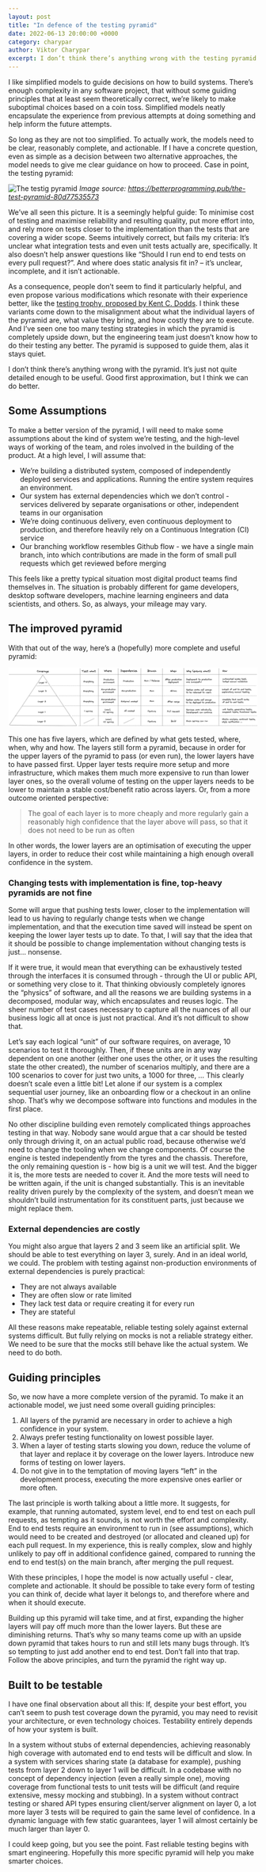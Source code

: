 ```yaml
---
layout: post
title: "In defence of the testing pyramid"
date: 2022-06-13 20:00:00 +0000
category: charypar
author: Viktor Charypar
excerpt: I don’t think there’s anything wrong with the testing pyramid. It’s just not quite detailed enough to be useful. Good first approximation, but we can do better.
---
```


I like simplified models to guide decisions on how to build systems. There’s enough complexity in any software project, that without some guiding principles that at least seem theoretically correct, we’re likely to make suboptimal choices based on a coin toss. Simplified models neatly encapsulate the experience from previous attempts at doing something and help inform the future attempts.

So long as they are not too simplified. To actually work, the models need to be clear, reasonably complete, and actionable. If I have a concrete question, even as simple as a decision between two alternative approaches, the model needs to give me clear guidance on how to proceed. Case in point, the testing pyramid:

![The testig pyramid](https://miro.medium.com/max/1400/1*Tcj3OsK8Kou7tCMQgeeCuw.png)
_Image source: <https://betterprogramming.pub/the-test-pyramid-80d77535573>_

We’ve all seen this picture. It is a seemingly helpful guide: To minimise cost of testing and maximise reliability and resulting quality, put more effort into, and rely more on tests closer to the implementation than the tests that are covering a wider scope. Seems intuitively correct, but fails my criteria: It’s unclear what integration tests and even unit tests actually are, specifically. It also doesn’t help answer questions like “Should I run end to end tests on every pull request?”. And where does static analysis fit in? – it’s unclear, incomplete, and it isn’t actionable.

As a consequence, people don’t seem to find it particularly helpful, and even propose various modifications which resonate with their experience better, like the [testing trophy, proposed by Kent C. Dodds](https://kentcdodds.com/blog/write-tests). I think these variants come down to the misalignment about what the individual layers of the pyramid are, what value they bring, and how costly they are to execute. And I’ve seen one too many testing strategies in which the pyramid is completely upside down, but the engineering team just doesn’t know how to do their testing any better. The pyramid is supposed to guide them, alas it stays quiet.

I don’t think there’s anything wrong with the pyramid. It’s just not quite detailed enough to be useful. Good first approximation, but I think we can do better.

## Some Assumptions

To make a better version of the pyramid, I will need to make some assumptions about the kind of system we’re testing, and the high-level ways of working of the team, and roles involved in the building of the product. At a high level, I will assume that:

- We’re building a distributed system, composed of independently deployed services and applications. Running the entire system requires an environment.
- Our system has external dependencies which we don’t control - services delivered by separate organisations or other, independent teams in our organisation
- We’re doing continuous delivery, even continuous deployment to production, and therefore heavily rely on a Continuous Integration (CI) service
- Our branching workflow resembles Github flow - we have a single main branch, into which contributions are made in the form of small pull requests which get reviewed before merging

This feels like a pretty typical situation most digital product teams find themselves in. The situation is probably different for game developers, desktop software developers, machine learning engineers and data scientists, and others. So, as always, your mileage may vary.

## The improved pyramid

With that out of the way, here’s a (hopefully) more complete and useful pyramid:

![Revised testig pyramid](/assets/charypar/testing-pyramid.png)

This one has five layers, which are defined by what gets tested, where, when, why and how. The layers still form a pyramid, because in order for the upper layers of the pyramid to pass (or even run), the lower layers have to have passed first. Upper layer tests require more setup and more infrastructure, which makes them much more expensive to run than lower layer ones, so the overall volume of testing on the upper layers needs to be lower to maintain a stable cost/benefit ratio across layers. Or, from a more outcome oriented perspective:

> The goal of each layer is to more cheaply and more regularly gain a reasonably high confidence that the layer above will pass, so that it does not need to be run as often

In other words, the lower layers are an optimisation of executing the upper layers, in order to reduce their cost while maintaining a high enough overall confidence in the system.

### Changing tests with implementation is fine, top-heavy pyramids are not fine

Some will argue that pushing tests lower, closer to the implementation will lead to us having to regularly change tests when we change implementation, and that the execution time saved will instead be spent on keeping the lower layer tests up to date. To that, I will say that the idea that it should be possible to change implementation without changing tests is just… nonsense.

If it were true, it would mean that everything can be exhaustively tested through the interfaces it is consumed through - through the UI or public API, or something very close to it. That thinking obviously completely ignores the “physics” of software, and all the reasons we are building systems in a decomposed, modular way, which encapsulates and reuses logic. The sheer number of test cases necessary to capture all the nuances of all our business logic all at once is just not practical. And it’s not difficult to show that.

Let’s say each logical “unit” of our software requires, on average, 10 scenarios to test it thoroughly. Then, if these units are in any way dependent on one another (either one uses the other, or it uses the resulting state the other created), the number of scenarios multiply, and there are a 100 scenarios to cover for just two units, a 1000 for three, … This clearly doesn’t scale even a little bit! Let alone if our system is a complex sequential user journey, like an onboarding flow or a checkout in an online shop. That’s why we decompose software into functions and modules in the first place.

No other discipline building even remotely complicated things approaches testing in that way. Nobody sane would argue that a car should be tested only through driving it, on an actual public road, because otherwise we’d need to change the tooling when we change components. Of course the engine is tested independently from the tyres and the chassis. Therefore, the only remaining question is - how big is a unit we will test. And the bigger it is, the more tests are needed to cover it. And the more tests will need to be written again, if the unit is changed substantially. This is an inevitable reality driven purely by the complexity of the system, and doesn’t mean we shouldn’t build instrumentation for its constituent parts, just because we might replace them.

### External dependencies are costly

You might also argue that layers 2 and 3 seem like an artificial split. We should be able to test everything on layer 3, surely. And in an ideal world, we could. The problem with testing against non-production environments of external dependencies is purely practical:

- They are not always available
- They are often slow or rate limited
- They lack test data or require creating it for every run
- They are stateful

All these reasons make repeatable, reliable testing solely against external systems difficult. But fully relying on mocks is not a reliable strategy either. We need to be sure that the mocks still behave like the actual system. We need to do both.

## Guiding principles

So, we now have a more complete version of the pyramid. To make it an actionable model, we just need some overall guiding principles:

1. All layers of the pyramid are necessary in order to achieve a high confidence in your system.
1. Always prefer testing functionality on lowest possible layer.
1. When a layer of testing starts slowing you down, reduce the volume of that layer and replace it by coverage on the lower layers. Introduce new forms of testing on lower layers.
1. Do not give in to the temptation of moving layers “left” in the development process, executing the more expensive ones earlier or more often.

The last principle is worth talking about a little more. It suggests, for example, that running automated, system level, end to end test on each pull requests, as tempting as it sounds, is not worth the effort and complexity. End to end tests require an environment to run in (see assumptions), which would need to be created and destroyed (or allocated and cleaned up) for each pull request. In my experience, this is really complex, slow and highly unlikely to pay off in additional confidence gained, compared to running the end to end test(s) on the main branch, after merging the pull request.

With these principles, I hope the model is now actually useful - clear, complete and actionable. It should be possible to take every form of testing you can think of, decide what layer it belongs to, and therefore where and when it should execute.

Building up this pyramid will take time, and at first, expanding the higher layers will pay off much more than the lower layers. But these are diminishing returns. That’s why so many teams come up with an upside down pyramid that takes hours to run and still lets many bugs through. It’s so tempting to just add another end to end test. Don’t fall into that trap. Follow the above principles, and turn the pyramid the right way up.

## Built to be testable

I have one final observation about all this: If, despite your best effort, you can’t seem to push test coverage down the pyramid, you may need to revisit your architecture, or even technology choices. Testability entirely depends of how your system is built.

In a system without stubs of external dependencies, achieving reasonably high coverage with automated end to end tests will be difficult and slow. In a system with services sharing state (a database for example), pushing tests from layer 2 down to layer 1 will be difficult. In a codebase with no concept of dependency injection (even a really simple one), moving coverage from functional tests to unit tests will be difficult (and require extensive, messy mocking and stubbing). In a system without contract testing or shared API types ensuring client/server alignment on layer 0, a lot more layer 3 tests will be required to gain the same level of confidence. In a dynamic language with few static guarantees, layer 1 will almost certainly be much larger than layer 0.

I could keep going, but you see the point. Fast reliable testing begins with smart engineering. Hopefully this more specific pyramid will help you make smarter choices.
